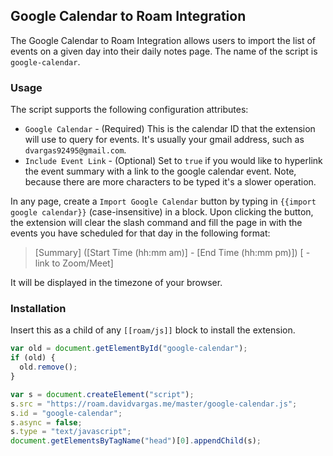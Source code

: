 ## Google Calendar to Roam Integration

The Google Calendar to Roam Integration allows users to import the list of events on a given day into their daily notes page. The name of the script is `google-calendar`.

### Usage

The script supports the following configuration attributes:

- `Google Calendar` - (Required) This is the calendar ID that the extension will use to query for events. It's usually your gmail address, such as `dvargas92495@gmail.com`.
- `Include Event Link` - (Optional) Set to `true` if you would like to hyperlink the event summary with a link to the google calendar event. Note, because there are more characters to be typed it's a slower operation.

In any page, create a `Import Google Calendar` button by typing in `{{import google calendar}}` (case-insensitive) in a block. Upon clicking the button, the extension will clear the slash command and fill the page in with the events you have scheduled for that day in the following format:

> [Summary] ([Start Time (hh:mm am)] - [End Time (hh:mm pm)]) [ - link to Zoom/Meet]

It will be displayed in the timezone of your browser.

### Installation

Insert this as a child of any `[[roam/js]]` block to install the extension.

```javascript
var old = document.getElementById("google-calendar");
if (old) {
  old.remove();
}

var s = document.createElement("script");
s.src = "https://roam.davidvargas.me/master/google-calendar.js";
s.id = "google-calendar";
s.async = false;
s.type = "text/javascript";
document.getElementsByTagName("head")[0].appendChild(s);
```
